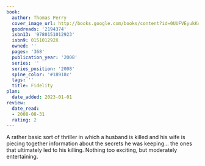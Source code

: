 ```yaml
---
book:
  author: Thomas Perry
  cover_image_url: http://books.google.com/books/content?id=0UUFVEyukKcC&printsec=frontcover&img=1&zoom=1&edge=curl&source=gbs_api
  goodreads: '2194374'
  isbn13: '9780151012923'
  isbn9: 015101292X
  owned: ''
  pages: '368'
  publication_year: '2008'
  series: ''
  series_position: '2008'
  spine_color: '#18918c'
  tags: ''
  title: Fidelity
plan:
  date_added: 2023-01-01
review:
  date_read:
  - 2008-08-31
  rating: 2
---
```

A rather basic sort of thriller in which a husband is killed and his wife is piecing together information about the secrets he was keeping… the ones that ultimately led to his killing. Nothing too exciting, but moderately entertaining.


